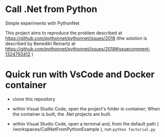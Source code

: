 # Call .Net from Python

Simple experiments with PythonNet

This project aims to reproduce the problem described at https://github.com/pythonnet/pythonnet/issues/2018 (the solution is described by Benedikt Reinartz at https://github.com/pythonnet/pythonnet/issues/2018#issuecomment-1324793412 )

# Quick run with VsCode and Docker container

- clone this repository

- within Visual Studio Code, open the project's folder in container; When the container is built, the .Net projects are built.

- within Visual Studio Code, open a terminal and, from the default path ( /workspaces/CallNetFromPythonExample ), run `python factorial.py`
